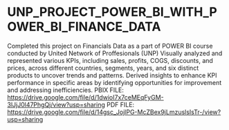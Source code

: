 # UNP_PROJECT_POWER_BI_WITH_POWER_BI_FINANCE_DATA
Completed this project on Financials Data as a part of POWER BI course conducted by United Network of Proffesionals (UNP)
Visually analyzed and represented various KPIs, including sales, profits, COGS, discounts, and prices, across different countries, segments, years, and six distinct products to uncover trends and patterns.
Derived insights to enhance KPI performance in specific areas by identifying opportunities for improvement and addressing inefficiencies.
PBIX FILE: https://drive.google.com/file/d/1dwioI7x7ceMEqFyGM-3lJjJ0l47PhgQj/view?usp=sharing
PDF FILE: https://drive.google.com/file/d/14gsc_JojlPG-McZBex9jLmzuslsIsTr-/view?usp=sharing
